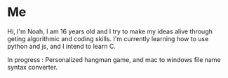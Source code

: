 # Me

Hi, I'm Noah, I am 16 years old and I try to make my ideas alive through geting algorithmic and coding skills. 
I'm currently learning how to use python and js, and I intend to learn C.

In progress : Personalized hangman game, and mac to windows file name syntax converter.
